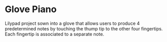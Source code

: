 # Glove Piano

Lilypad project sown into a glove that allows users to produce 4 predetermined notes by touching the thump tip to the other four fingertips.
Each fingertip is associated to a separate note.
